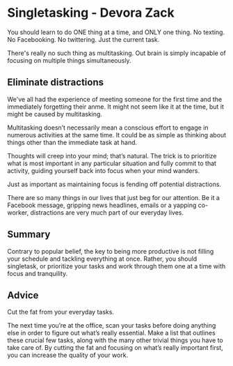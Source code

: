# Singletasking - Devora Zack

You should learn to do ONE thing at a time, and ONLY one thing. No texting. No Facebooking. No twittering. Just the current task.

There's really no such thing as multitasking. Out brain is simply incapable of focusing on multiple things simultaneously.

## Eliminate distractions

We've all had the experience of meeting someone for the first time and the immediately forgetting their anme. It might not seem like it at the time, but it might be caused by multitasking.

Multitasking doesn’t necessarily mean a conscious effort to engage in numerous activities at the same time. It could be as simple as thinking about things other than the immediate task at hand.

Thoughts will creep into your mind; that’s natural. The trick is to prioritize what is most important in any particular situation and fully commit to that activity, guiding yourself back into focus when your mind wanders.

Just as important as maintaining focus is fending off potential distractions.

There are so many things in our lives that just beg for our attention. Be it a Facebook message, gripping news headlines, emails or a yapping co-worker, distractions are very much part of our everyday lives.

## Summary

Contrary to popular belief, the key to being more productive is not filling your schedule and tackling everything at once. Rather, you should singletask, or prioritize your tasks and work through them one at a time with focus and tranquility.

## Advice

Cut the fat from your everyday tasks.

The next time you’re at the office, scan your tasks before doing anything else in order to figure out what’s really essential. Make a list that outlines these crucial few tasks, along with the many other trivial things you have to take care of. By cutting the fat and focusing on what’s really important first, you can increase the quality of your work.

